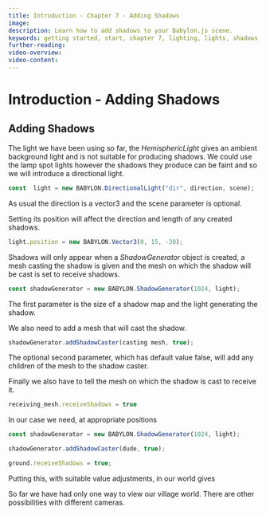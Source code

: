 ```yaml
---
title: Introduction - Chapter 7 - Adding Shadows
image: 
description: Learn how to add shadows to your Babylon.js scene.
keywords: getting started, start, chapter 7, lighting, lights, shadows
further-reading:
video-overview:
video-content:
---
```


# Introduction - Adding Shadows

## Adding Shadows
The light we have been using so far, the *HemisphericLight* gives an ambient background light and is not suitable for producing shadows. We could use the lamp spot lights however the shadows they produce can be faint and so we will introduce a directional light.

```javascript
const  light = new BABYLON.DirectionalLight("dir", direction, scene);
```
As usual the direction is a vector3 and the scene parameter is optional.

Setting its position will affect the direction and length of any created shadows.

```javascript
light.position = new BABYLON.Vector3(0, 15, -30);
```

Shadows will only appear when a *ShadowGenerator* object is created, a mesh casting the shadow is given and the mesh on which the shadow will be cast is set to receive shadows. 

```javascript
const shadowGenerator = new BABYLON.ShadowGenerator(1024, light);
```

The first parameter is the size of a shadow map and the light generating the shadow.

We also need to add a mesh that will cast the shadow.

```javascript
shadowGenerator.addShadowCaster(casting mesh, true);
```

The optional second parameter, which has default value false, will add any children of the mesh to the shadow caster.

Finally we also have to tell the mesh on which the shadow is cast to receive it.

```javascript
receiving_mesh.receiveShadows = true
```

In our case we need, at appropriate positions

```javascript
const shadowGenerator = new BABYLON.ShadowGenerator(1024, light);

shadowGenerator.addShadowCaster(dude, true);

ground.receiveShadows = true;
```
<Playground id="#4G38H4#7" title="Adding Basic Shadows" description="Set up a scene for shadows with the shadow generator." image="/img/playgroundsAndNMEs/gettingStartedShadows1.jpg"/>

Putting this, with suitable value adjustments, in our world gives

<Playground id="#KBS9I5#96" title="Shadows in the Village" description="Adding basic shadows to the village." image="/img/playgroundsAndNMEs/gettingStartedShadows2.jpg"/>

So far we have had only one way to view our village world. There are other possibilities with different cameras.


